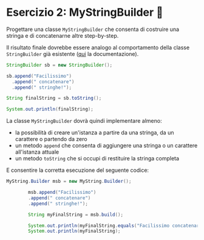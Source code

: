 # Esercizio 2: MyStringBuilder 🛴

Progettare una classe `MyStringBuilder` che consenta di costruire una stringa e di concatenarne altre step-by-step.

Il risultato finale dovrebbe essere analogo al comportamento della classe `StringBuilder` già esistente
([qui](https://docs.oracle.com/javase/7/docs/api/java/lang/StringBuilder.html) la documentazione).

```Java
StringBuilder sb = new StringBuilder();

sb.append("Facilissimo")
  .append(" concatenare")
  .append(" stringhe!");

String finalString = sb.toString();

System.out.println(finalString);
```

La classe `MyStringBuilder` dovrà quindi implementare almeno:
- la possibilità di creare un'istanza a partire da una stringa, da un carattere o partendo da zero
- un metodo `append` che consenta di aggiungere una stringa o un carattere all'istanza attuale
- un metodo `toString` che si occupi di restituire la stringa completa

E consentire la corretta esecuzione del seguente codice:

```Java
MyString.Builder msb = new MyString.Builder();

        msb.append("Facilissimo")
        .append(" concatenare")
        .append(" stringhe!");

        String myFinalString = msb.build();

        System.out.println(myFinalString.equals("Facilissimo concatenare stringhe!"));
        System.out.println(myFinalString);
```